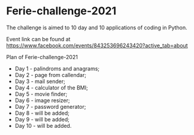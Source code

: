 # Ferie-challenge-2021

The challenge is aimed to 10 day and 10 applications of coding in Python.

Event link can be found at https://www.facebook.com/events/843253696243420?active_tab=about

Plan of Ferie-challenge-2021

- Day 1 - palindroms and anagrams;
- Day 2 - page from callendar;
- Day 3 - mail sender;
- Day 4 - calculator of the BMI;
- Day 5 - movie finder;
- Day 6 - image resizer;
- Day 7 - password generator;
- Day 8 - will be added;
- Day 9 - will be added;
- Day 10 - will be added.
